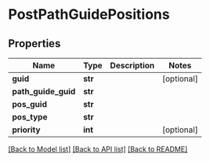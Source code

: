 # PostPathGuidePositions

## Properties
Name | Type | Description | Notes
------------ | ------------- | ------------- | -------------
**guid** | **str** |  | [optional] 
**path_guide_guid** | **str** |  | 
**pos_guid** | **str** |  | 
**pos_type** | **str** |  | 
**priority** | **int** |  | [optional] 

[[Back to Model list]](../README.md#documentation-for-models) [[Back to API list]](../README.md#documentation-for-api-endpoints) [[Back to README]](../README.md)


